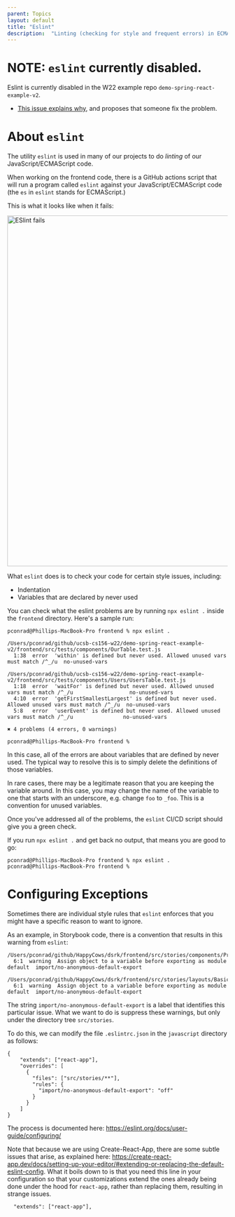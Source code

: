 ```yaml
---
parent: Topics
layout: default
title: "Eslint"
description:  "Linting (checking for style and frequent errors) in ECMAScript (i.e. JavaScript)"
---
```



# NOTE: `eslint` currently disabled.

Eslint is currently disabled in the W22 example repo `demo-spring-react-example-v2`.  
* [This issue explains why](https://github.com/ucsb-cs156-w22/demo-spring-react-example-v2/issues/76), and proposes that someone fix the problem.

# About `eslint`

The utility `eslint` is used in many of our projects to do *linting* of our JavaScript/ECMAScript code.


When working on the frontend code, there is a GitHub actions script that will run a program called `eslint` against your JavaScript/ECMAScript code (the `es` in `eslint` stands for
ECMAScript.)

This is what it looks like when it fails:


<img alt="ESlint fails" src="https://user-images.githubusercontent.com/1119017/153115905-5a6b0360-95fb-429b-8e28-6f31229621aa.png" width="800" />

What `eslint` does is to check your code for certain style issues, including:
* Indentation
* Variables that are declared by never used

You can check what the eslint problems are by running `npx eslint .` inside the `frontend` directory.  Here's a sample run:

```text
pconrad@Phillips-MacBook-Pro frontend % npx eslint .

/Users/pconrad/github/ucsb-cs156-w22/demo-spring-react-example-v2/frontend/src/tests/components/OurTable.test.js
  1:38  error  'within' is defined but never used. Allowed unused vars must match /^_/u  no-unused-vars

/Users/pconrad/github/ucsb-cs156-w22/demo-spring-react-example-v2/frontend/src/tests/components/Users/UsersTable.test.js
  1:18  error  'waitFor' is defined but never used. Allowed unused vars must match /^_/u                  no-unused-vars
  4:10  error  'getFirstSmallestLargest' is defined but never used. Allowed unused vars must match /^_/u  no-unused-vars
  5:8   error  'userEvent' is defined but never used. Allowed unused vars must match /^_/u                no-unused-vars

✖ 4 problems (4 errors, 0 warnings)

pconrad@Phillips-MacBook-Pro frontend % 
```

In this case, all of the errors are about variables that are defined by never used.  The typical way to resolve this is to simply delete the definitions of those variables.

In rare cases, there may be a legitimate reason that you are keeping the variable around.  In this case, you may change the name of the variable to one that starts
with an underscore, e.g. change `foo` to `_foo`.  This is a convention for unused variables.

Once you've addressed all of the problems, the `eslint` CI/CD script should give you a green check.

If you run `npx eslint .` and get back no output, that means you are good to go:

```text
pconrad@Phillips-MacBook-Pro frontend % npx eslint .                              
pconrad@Phillips-MacBook-Pro frontend % 
```


# Configuring Exceptions

Sometimes there are individual style rules that `eslint` enforces that you might have a specific reason to
want to ignore.

As an example, in Storybook code, there is a convention that results in this warning from `eslint`:

```
/Users/pconrad/github/HappyCows/dsrk/frontend/src/stories/components/Profile/RoleBadge.stories.js
  6:1  warning  Assign object to a variable before exporting as module default  import/no-anonymous-default-export

/Users/pconrad/github/HappyCows/dsrk/frontend/src/stories/layouts/BasicLayout/BasicLayout.stories.js
  6:1  warning  Assign object to a variable before exporting as module default  import/no-anonymous-default-export

```

The string `import/no-anonymous-default-export` is a label that identifies this particular issue.  What we want to do
is suppress these warnings, but only under the directory tree `src/stories`.

To do this, we can modify the file `.eslintrc.json` in the `javascript` directory as follows:

```
{
    "extends": ["react-app"],
    "overrides": [
      {
        "files": ["src/stories/**"],
        "rules": {
          "import/no-anonymous-default-export": "off"
        }
      }
    ]
}
```


The process is documented here: <https://eslint.org/docs/user-guide/configuring/>

Note that because we are using Create-React-App, there are some subtle issues that arise,
as explained here: <https://create-react-app.dev/docs/setting-up-your-editor/#extending-or-replacing-the-default-eslint-config>.  What it boils down to is that you need this line in your configuration so that your customizations extend the ones already being done under the hood
for `react-app`, rather than replacing them, resulting in strange issues.

```
  "extends": ["react-app"],
```

